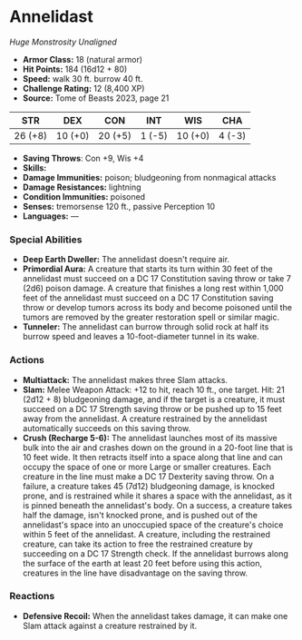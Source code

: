 # Annelidast

*Huge* *Monstrosity* *Unaligned*

- **Armor Class:** 18 (natural armor)
- **Hit Points:** 184 (16d12 + 80)
- **Speed:** walk 30 ft. burrow 40 ft.
- **Challenge Rating:** 12 (8,400 XP)
- **Source:** Tome of Beasts 2023, page 21

| STR | DEX | CON | INT | WIS | CHA |
| --- | --- | --- | --- | --- | --- |
| 26 (+8) | 10 (+0) | 20 (+5) | 1 (-5) | 10 (+0) | 4 (-3) |

- **Saving Throws**: Con +9, Wis +4
- **Skills:** 
- **Damage Immunities:** poison; bludgeoning from nonmagical attacks
- **Damage Resistances:** lightning
- **Condition Immunities:** poisoned
- **Senses:** tremorsense 120 ft., passive Perception 10
- **Languages:** —

### Special Abilities

- **Deep Earth Dweller:** The annelidast doesn't require air.
- **Primordial Aura:** A creature that starts its turn within 30 feet of the annelidast must succeed on a DC 17 Constitution saving throw or take 7 (2d6) poison damage. A creature that finishes a long rest within 1,000 feet of the annelidast must succeed on a DC 17 Constitution saving throw or develop tumors across its body and become poisoned until the tumors are removed by the greater restoration spell or similar magic.
- **Tunneler:** The annelidast can burrow through solid rock at half its burrow speed and leaves a 10-foot-diameter tunnel in its wake.

### Actions

- **Multiattack:** The annelidast makes three Slam attacks.
- **Slam:** Melee Weapon Attack: +12 to hit, reach 10 ft., one target. Hit: 21 (2d12 + 8) bludgeoning damage, and if the target is a creature, it must succeed on a DC 17 Strength saving throw or be pushed up to 15 feet away from the annelidast. A creature restrained by the annelidast automatically succeeds on this saving throw.
- **Crush (Recharge 5-6):** The annelidast launches most of its massive bulk into the air and crashes down on the ground in a 20-foot line that is 10 feet wide. It then retracts itself into a space along that line and can occupy the space of one or more Large or smaller creatures. Each creature in the line must make a DC 17 Dexterity saving throw. On a failure, a creature takes 45 (7d12) bludgeoning damage, is knocked prone, and is restrained while it shares a space with the annelidast, as it is pinned beneath the annelidast's body. On a success, a creature takes half the damage, isn't knocked prone, and is pushed out of the annelidast's space into an unoccupied space of the creature's choice within 5 feet of the annelidast. A creature, including the restrained creature, can take its action to free the restrained creature by succeeding on a DC 17 Strength check. If the annelidast burrows along the surface of the earth at least 20 feet before using this action, creatures in the line have disadvantage on the saving throw.

### Reactions

- **Defensive Recoil:** When the annelidast takes damage, it can make one Slam attack against a creature restrained by it.
